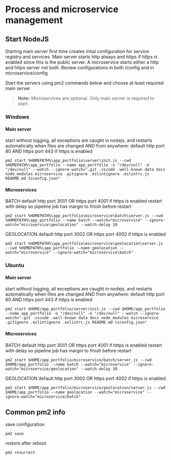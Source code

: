 # Process and microservice management

## Start NodeJS
    
Starting main server first time creates intial configuration for service registry and services.
Main server starts http always and https if https is enabled since this is the public server.
A microservice starts either a http and https server not both.
Review configurations in both /config and in microservice/config

Start the servers using pm2 commands below and choose at least required main server

> **Note:** Microservices are optional. Only main server is required to start.

### Windows

#### Main server
start without logging, all exceptions are caught in nodejs, and restarts automatically when files are changed AND from anywhere:
default http port 80 AND https port 443 if https is enabled

```
pm2 start %HOMEPATH%\app_portfolio\server\init.js --cwd %HOMEPATH%\app_portfolio --name app_portfolio -o "/dev/null" -e "/dev/null" --watch --ignore-watch=".git .vscode .well-known data docs node_modules microservice .gitignore .eslintignore .eslintrc.js README.md tsconfig.json"
```

#### Microservices 
BATCH default http port 3001 OR https port 4001 if https is enabled
restart with delay so pipeline job has margin to finish before restart

```
pm2 start %HOMEPATH%\app_portfolio\microservice\batch\server.js --cwd %HOMEPATH%\app_portfolio --name batch --watch="microservice" --ignore-watch="microservice\geolocation" --watch-delay 10
```

GEOLOCATION default http port 3002 OR https port 4002 if https is enabled

```
pm2 start %HOMEPATH%\app_portfolio\microservice\geolocation\server.js --cwd %HOMEPATH%\app_portfolio --name geolocation --watch="microservice" --ignore-watch="microservice\batch"
```

### Ubuntu

#### Main server
start without logging, all exceptions are caught in nodejs, and restarts automatically when files are changed AND from anywhere:
default http port 80 AND https port 443 if https is enabled

```
pm2 start $HOME/app_portfolio/server/init.js --cwd $HOME/app_portfolio --name app_portfolio -o "/dev/null" -e "/dev/null" --watch --ignore-watch=".git .vscode .well-known data docs node_modules microservice .gitignore .eslintignore .eslintrc.js README.md tsconfig.json"
```
#### Microservices

BATCH default http port 3001 OR https port 4001 if https is enabled
restart with delay so pipeline job has margin to finish before restart

```
pm2 start $HOME/app_portfolio/microservice/batch/server.js --cwd $HOME/app_portfolio --name batch --watch="microservice" --ignore-watch="microservice/geolocation" --watch-delay 10
```

GEOLOCATION default http port 3002 OR https port 4002 if https is enabled

```
pm2 start $HOME/app_portfolio/microservice/geolocation/server.js --cwd $HOME/app_portfolio --name geolocation --watch="microservice" --ignore-watch="microservice/batch"
```

## Common pm2 info

save configuration

```
pm2 save
```

restore after reboot

```
pm2 resurrect
```